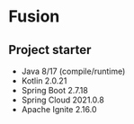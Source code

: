 # Fusion

## Project starter

* Java 8/17 (compile/runtime)
* Kotlin 2.0.21
* Spring Boot 2.7.18
* Spring Cloud 2021.0.8
* Apache Ignite 2.16.0
